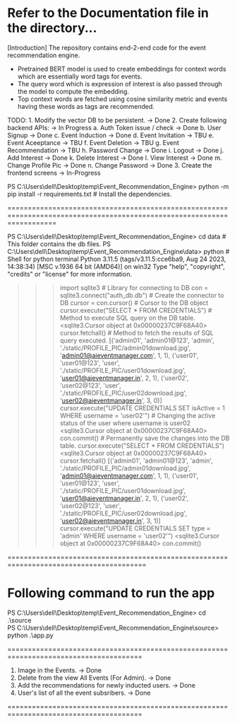 # Refer to the Documentation file in the directory...


[Introduction]
The repository contains end-2-end code for the event recommendation engine. 

- Pretrained BERT model is used to create embeddings for context words which are essentially word tags for events. 
- The query word which is expression of interest is also passed through the model to compute the embedding. 
- Top <K> context words are fetched using cosine similarity metric and events having these words as tags are recommended.


TODO:
    1. Modify the vector DB to be persistent. -> Done
    2. Create following backend APIs: -> In Progress
        a. Auth Token issue / check -> Done
        b. User Signup -> Done
        c. Event Induction -> Done
        d. Event Invitation -> TBU
        e. Event Aceeptance -> TBU
        f. Event Deletion -> TBU
        g. Event Recommendation -> TBU
        h. Password Change -> Done
        i. Logout -> Done
        j. Add Interest -> Done
        k. Delete Interest -> Done
        l. View Interest -> Done
        m. Change Profile Pic -> Done
        n. Change Password -> Done
    3. Create the frontend screens -> In-Progress


PS C:\Users\dell\Desktop\temp\Event_Recommendation_Engine> python -m pip install -r requirements.txt  # Install the dependencies.

========================================================================================================================

PS C:\Users\dell\Desktop\temp\Event_Recommendation_Engine> cd data   # This folder contains the db files.
PS C:\Users\dell\Desktop\temp\Event_Recommendation_Engine\data> python # Shell for python terminal
Python 3.11.5 (tags/v3.11.5:cce6ba9, Aug 24 2023, 14:38:34) [MSC v.1936 64 bit (AMD64)] on win32
Type "help", "copyright", "credits" or "license" for more information.
>>> import sqlite3 # Library for connecting to DB
>>> con = sqlite3.connect("auth_db.db") # Create the connector to DB
>>> cursor = con.cursor() # Cursor to the DB object
>>> cursor.execute("SELECT * FROM CREDENTIALS") # Method to execute SQL query on the DB table.
<sqlite3.Cursor object at 0x00000237C9F68A40>
>>> cursor.fetchall()  # Method to fetch the results of SQL query executed.
[('admin01', 'admin01@123', 'admin', './static/PROFILE_PIC/admin01download.jpg', 'admin01@aieventmanager.com', 1, 1), ('user01', 'user01@123', 'user', './static/PROFILE_PIC/user01download.jpg', 'user01@aieventmanager.in', 2, 1), ('user02', 'user02@123', 'user', './static/PROFILE_PIC/user02download.jpg', 'user02@aieventmanager.in', 3, 0)]
>>> cursor.execute("UPDATE CREDENTIALS SET isActive = 1 WHERE username = 'user02'")  # Changing the active status of the user where username is user02
<sqlite3.Cursor object at 0x00000237C9F68A40>
>>> con.commit() # Permanently save the changes into the DB table.
>>> cursor.execute("SELECT * FROM CREDENTIALS")
<sqlite3.Cursor object at 0x00000237C9F68A40>
>>> cursor.fetchall()
[('admin01', 'admin01@123', 'admin', './static/PROFILE_PIC/admin01download.jpg', 'admin01@aieventmanager.com', 1, 1), ('user01', 'user01@123', 'user', './static/PROFILE_PIC/user01download.jpg', 'user01@aieventmanager.in', 2, 1), ('user02', 'user02@123', 'user', './static/PROFILE_PIC/user02download.jpg', 'user02@aieventmanager.in', 3, 1)]
>>> cursor.execute("UPDATE CREDENTIALS SET type = 'admin' WHERE username = 'user02'")
<sqlite3.Cursor object at 0x00000237C9F68A40>
>>> con.commit()

========================================================================================

# Following command to run the app

PS C:\Users\dell\Desktop\temp\Event_Recommendation_Engine> cd .\source\
PS C:\Users\dell\Desktop\temp\Event_Recommendation_Engine\source> python .\app.py

=======================================================================================


1. Image in the Events. -> Done
2. Delete from the view All Events (For Admin). -> Done
3. Add the recommendations for newly inducted users. -> Done
4. User's list of all the event subsribers. -> Done

=======================================================================================